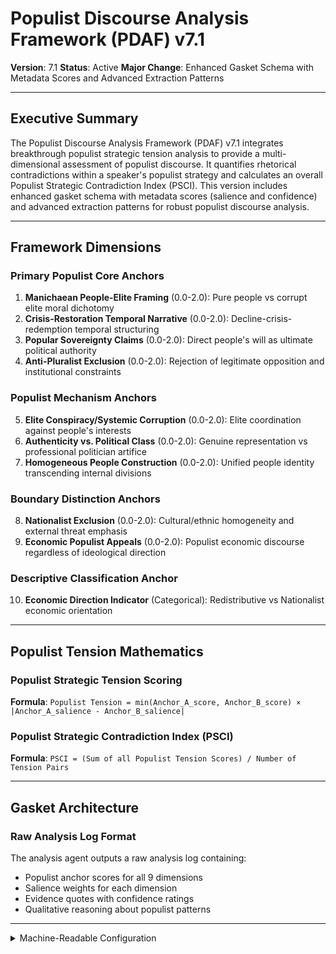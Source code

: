 # Populist Discourse Analysis Framework (PDAF) v7.1
**Version**: 7.1
**Status**: Active
**Major Change**: Enhanced Gasket Schema with Metadata Scores and Advanced Extraction Patterns

---

## Executive Summary

The Populist Discourse Analysis Framework (PDAF) v7.1 integrates breakthrough populist strategic tension analysis to provide a multi-dimensional assessment of populist discourse. It quantifies rhetorical contradictions within a speaker's populist strategy and calculates an overall Populist Strategic Contradiction Index (PSCI). This version includes enhanced gasket schema with metadata scores (salience and confidence) and advanced extraction patterns for robust populist discourse analysis.

---

## Framework Dimensions

### **Primary Populist Core Anchors**
1. **Manichaean People-Elite Framing** (0.0-2.0): Pure people vs corrupt elite moral dichotomy
2. **Crisis-Restoration Temporal Narrative** (0.0-2.0): Decline-crisis-redemption temporal structuring  
3. **Popular Sovereignty Claims** (0.0-2.0): Direct people's will as ultimate political authority
4. **Anti-Pluralist Exclusion** (0.0-2.0): Rejection of legitimate opposition and institutional constraints

### **Populist Mechanism Anchors**
5. **Elite Conspiracy/Systemic Corruption** (0.0-2.0): Elite coordination against people's interests
6. **Authenticity vs. Political Class** (0.0-2.0): Genuine representation vs professional politician artifice  
7. **Homogeneous People Construction** (0.0-2.0): Unified people identity transcending internal divisions

### **Boundary Distinction Anchors**  
8. **Nationalist Exclusion** (0.0-2.0): Cultural/ethnic homogeneity and external threat emphasis
9. **Economic Populist Appeals** (0.0-2.0): Populist economic discourse regardless of ideological direction

### **Descriptive Classification Anchor**
10. **Economic Direction Indicator** (Categorical): Redistributive vs Nationalist economic orientation

---

## Populist Tension Mathematics

### **Populist Strategic Tension Scoring**

**Formula**: `Populist Tension = min(Anchor_A_score, Anchor_B_score) × |Anchor_A_salience - Anchor_B_salience|`

### **Populist Strategic Contradiction Index (PSCI)**

**Formula**: `PSCI = (Sum of all Populist Tension Scores) / Number of Tension Pairs`

---

## Gasket Architecture

### Raw Analysis Log Format
The analysis agent outputs a raw analysis log containing:
- Populist anchor scores for all 9 dimensions
- Salience weights for each dimension
- Evidence quotes with confidence ratings
- Qualitative reasoning about populist patterns

---

<details><summary>Machine-Readable Configuration</summary>

```json
{
  "name": "pdaf_v7_1",
  "version": "v7.1",
  "display_name": "Populist Discourse Analysis Framework (PDAF) v7.1",
  "analysis_variants": {
    "default": {
      "description": "Complete salience-weighted populist analysis with strategic tension pattern quantification and raw analysis log output.",
      "analysis_prompt": "Phase 1: Cognitive Priming: You are an expert populist discourse analyst with deep understanding of populist rhetorical strategies across different political contexts. Phase 2: Framework Methodology: Your task is to analyze the text using the Populist Discourse Analysis Framework (PDAF) v7.1, which measures populist discourse patterns through nine core anchors and strategic tension analysis. Phase 3: Operational Definitions: Evaluate nine populist anchors: Manichaean People-Elite Framing, Crisis-Restoration Narrative, Popular Sovereignty Claims, Anti-Pluralist Exclusion, Elite Conspiracy/Systemic Corruption, Authenticity vs Political Class, Homogeneous People Construction, Nationalist Exclusion, and Economic Populist Appeals. Also classify the Economic Direction Indicator. Phase 4: Scoring Protocol: For each of the nine anchors, provide ONLY: (1) intensity score (0.0-2.0), (2) salience (0.0-1.0), (3) confidence (0.0-1.0), (4) evidence quotes with justification. For Economic Direction Indicator, provide categorical classification. Phase 5: Raw Analysis Log Requirements: Your response must be a raw analysis log containing anchor scores, evidence, and reasoning - NO JSON structure or derived calculations. Phase 6: Output Specification: Return raw analysis log with dimensional scores only - NO calculation of tension scores or PSCI (these will be computed by code)."
    }
  },
  "dimension_groups": {
    "core_anchors": ["manichaean_people_elite_framing", "crisis_restoration_narrative", "popular_sovereignty_claims", "anti_pluralist_exclusion"],
    "mechanism_anchors": ["elite_conspiracy_systemic_corruption", "authenticity_vs_political_class", "homogeneous_people_construction"],
    "boundary_anchors": ["nationalist_exclusion", "economic_populist_appeals"]
  },
  "calculation_spec": {
    "populist_strategic_tension_mathematics": "Populist strategic tension quantification using formula: Populist Tension = min(Anchor_A_score, Anchor_B_score) × |Anchor_A_salience - Anchor_B_salience|.",
    "populist_strategic_tensions": {
      "democratic_authoritarian_tension": "min(popular_sovereignty_claims, anti_pluralist_exclusion) * abs(popular_sovereignty_claims_salience - anti_pluralist_exclusion_salience)",
      "internal_external_focus_tension": "min(homogeneous_people_construction, nationalist_exclusion) * abs(homogeneous_people_construction_salience - nationalist_exclusion_salience)",
      "crisis_elite_attribution_tension": "min(crisis_restoration_narrative, elite_conspiracy_systemic_corruption) * abs(crisis_restoration_narrative_salience - elite_conspiracy_systemic_corruption_salience)"
    },
    "populist_strategic_contradiction_index": "(democratic_authoritarian_tension + internal_external_focus_tension + crisis_elite_attribution_tension) / 3"
  },
  "reliability_rubric": {
    "cronbachs_alpha": {
      "excellent": [0.80, 1.0],
      "good": [0.70, 0.79],
      "acceptable": [0.60, 0.69],
      "poor": [0.0, 0.59]
    },
    "notes": "Defines quality thresholds for framework reliability. The Synthesis Agent uses this for automated fit assessment."
  },
  "gasket_schema": {
    "version": "7.1",
    "extraction_method": "intelligent_extractor",
    "target_keys": [
      "manichaean_people_elite_framing_score",
      "crisis_restoration_narrative_score",
      "popular_sovereignty_claims_score",
      "anti_pluralist_exclusion_score",
      "elite_conspiracy_systemic_corruption_score",
      "authenticity_vs_political_class_score",
      "homogeneous_people_construction_score",
      "nationalist_exclusion_score",
      "economic_populist_appeals_score",
      "manichaean_people_elite_framing_salience",
      "crisis_restoration_narrative_salience",
      "popular_sovereignty_claims_salience",
      "anti_pluralist_exclusion_salience",
      "elite_conspiracy_systemic_corruption_salience",
      "authenticity_vs_political_class_salience",
      "homogeneous_people_construction_salience",
      "nationalist_exclusion_salience",
      "economic_populist_appeals_salience",
      "manichaean_people_elite_framing_confidence",
      "crisis_restoration_narrative_confidence",
      "popular_sovereignty_claims_confidence",
      "anti_pluralist_exclusion_confidence",
      "elite_conspiracy_systemic_corruption_confidence",
      "authenticity_vs_political_class_confidence",
      "homogeneous_people_construction_confidence",
      "nationalist_exclusion_confidence",
      "economic_populist_appeals_confidence"
    ],
    "extraction_patterns": {
      "manichaean_people_elite_framing_score": ["manichaean.{0,20}people.{0,20}elite.{0,20}framing.{0,20}score", "manichaean.{0,20}score", "people.{0,20}elite.{0,20}score"],
      "crisis_restoration_narrative_score": ["crisis.{0,20}restoration.{0,20}narrative.{0,20}score", "crisis.{0,20}restoration.{0,20}score"],
      "popular_sovereignty_claims_score": ["popular.{0,20}sovereignty.{0,20}claims.{0,20}score", "popular.{0,20}sovereignty.{0,20}score", "sovereignty.{0,20}score"],
      "anti_pluralist_exclusion_score": ["anti.{0,20}pluralist.{0,20}exclusion.{0,20}score", "anti.{0,20}pluralist.{0,20}score", "pluralist.{0,20}exclusion.{0,20}score"],
      "elite_conspiracy_systemic_corruption_score": ["elite.{0,20}conspiracy.{0,20}systemic.{0,20}corruption.{0,20}score", "elite.{0,20}conspiracy.{0,20}score", "systemic.{0,20}corruption.{0,20}score"],
      "authenticity_vs_political_class_score": ["authenticity.{0,20}vs.{0,20}political.{0,20}class.{0,20}score", "authenticity.{0,20}political.{0,20}class.{0,20}score", "authenticity.{0,20}score"],
      "homogeneous_people_construction_score": ["homogeneous.{0,20}people.{0,20}construction.{0,20}score", "homogeneous.{0,20}people.{0,20}score"],
      "nationalist_exclusion_score": ["nationalist.{0,20}exclusion.{0,20}score", "nationalist.{0,20}score"],
      "economic_populist_appeals_score": ["economic.{0,20}populist.{0,20}appeals.{0,20}score", "economic.{0,20}populist.{0,20}score"],
      "manichaean_people_elite_framing_salience": ["manichaean.{0,20}people.{0,20}elite.{0,20}framing.{0,20}salience", "manichaean.{0,20}salience"],
      "crisis_restoration_narrative_salience": ["crisis.{0,20}restoration.{0,20}narrative.{0,20}salience", "crisis.{0,20}restoration.{0,20}salience"],
      "popular_sovereignty_claims_salience": ["popular.{0,20}sovereignty.{0,20}claims.{0,20}salience", "popular.{0,20}sovereignty.{0,20}salience"],
      "anti_pluralist_exclusion_salience": ["anti.{0,20}pluralist.{0,20}exclusion.{0,20}salience", "anti.{0,20}pluralist.{0,20}salience"],
      "elite_conspiracy_systemic_corruption_salience": ["elite.{0,20}conspiracy.{0,20}systemic.{0,20}corruption.{0,20}salience", "elite.{0,20}conspiracy.{0,20}salience"],
      "authenticity_vs_political_class_salience": ["authenticity.{0,20}vs.{0,20}political.{0,20}class.{0,20}salience", "authenticity.{0,20}salience"],
      "homogeneous_people_construction_salience": ["homogeneous.{0,20}people.{0,20}construction.{0,20}salience", "homogeneous.{0,20}people.{0,20}salience"],
      "nationalist_exclusion_salience": ["nationalist.{0,20}exclusion.{0,20}salience", "nationalist.{0,20}salience"],
      "economic_populist_appeals_salience": ["economic.{0,20}populist.{0,20}appeals.{0,20}salience", "economic.{0,20}populist.{0,20}salience"],
      "manichaean_people_elite_framing_confidence": ["manichaean.{0,20}people.{0,20}elite.{0,20}framing.{0,20}confidence", "manichaean.{0,20}confidence"],
      "crisis_restoration_narrative_confidence": ["crisis.{0,20}restoration.{0,20}narrative.{0,20}confidence", "crisis.{0,20}restoration.{0,20}confidence"],
      "popular_sovereignty_claims_confidence": ["popular.{0,20}sovereignty.{0,20}claims.{0,20}confidence", "popular.{0,20}sovereignty.{0,20}confidence"],
      "anti_pluralist_exclusion_confidence": ["anti.{0,20}pluralist.{0,20}exclusion.{0,20}confidence", "anti.{0,20}pluralist.{0,20}confidence"],
      "elite_conspiracy_systemic_corruption_confidence": ["elite.{0,20}conspiracy.{0,20}systemic.{0,20}corruption.{0,20}confidence", "elite.{0,20}conspiracy.{0,20}confidence"],
      "authenticity_vs_political_class_confidence": ["authenticity.{0,20}vs.{0,20}political.{0,20}class.{0,20}confidence", "authenticity.{0,20}confidence"],
      "homogeneous_people_construction_confidence": ["homogeneous.{0,20}people.{0,20}construction.{0,20}confidence", "homogeneous.{0,20}people.{0,20}confidence"],
      "nationalist_exclusion_confidence": ["nationalist.{0,20}exclusion.{0,20}confidence", "nationalist.{0,20}confidence"],
      "economic_populist_appeals_confidence": ["economic.{0,20}populist.{0,20}appeals.{0,20}confidence", "economic.{0,20}populist.{0,20}confidence"]
    },
    "validation_rules": {
      "required_fields": [
        "manichaean_people_elite_framing_score", "crisis_restoration_narrative_score", "popular_sovereignty_claims_score", "anti_pluralist_exclusion_score",
        "elite_conspiracy_systemic_corruption_score", "authenticity_vs_political_class_score", "homogeneous_people_construction_score", "nationalist_exclusion_score", "economic_populist_appeals_score"
      ],
      "score_ranges": {"min": 0.0, "max": 2.0},
      "metadata_ranges": {
        "salience": {"min": 0.0, "max": 1.0},
        "confidence": {"min": 0.0, "max": 1.0}
      },
      "fallback_strategy": "use_default_values"
    }
  },
  "raw_analysis_log_format": {
    "description": "Raw analysis log containing anchor scores, evidence, and reasoning without structured JSON",
    "content": "Free-form text with populist discourse analysis including scores, evidence quotes, and qualitative reasoning"
  }
}
```

</details> 